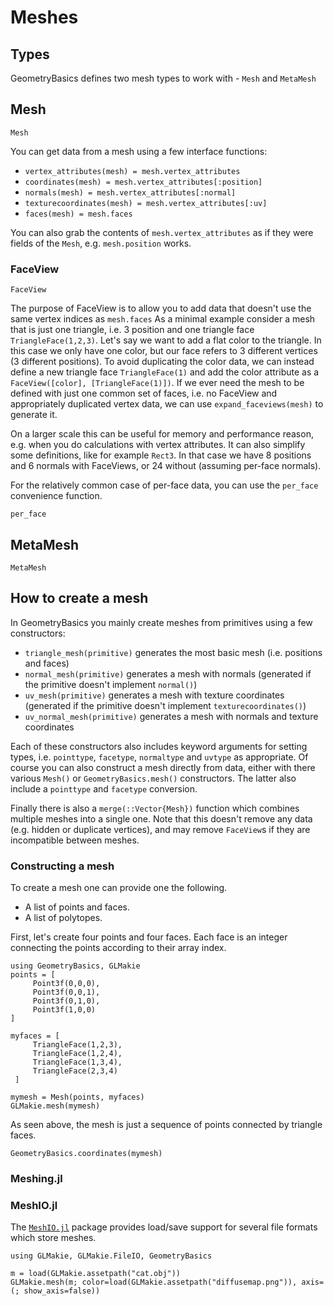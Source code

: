 # Meshes

## Types

GeometryBasics defines two mesh types to work with - `Mesh` and `MetaMesh`

## Mesh

```@docs; canonical=false
Mesh
```

You can get data from a mesh using a few interface functions:
- `vertex_attributes(mesh) = mesh.vertex_attributes`
- `coordinates(mesh) = mesh.vertex_attributes[:position]`
- `normals(mesh) = mesh.vertex_attributes[:normal]`
- `texturecoordinates(mesh) = mesh.vertex_attributes[:uv]`
- `faces(mesh) = mesh.faces`

You can also grab the contents of `mesh.vertex_attributes` as if they were fields of the `Mesh`, e.g. `mesh.position` works.

### FaceView


```@docs; canonical=false
FaceView
```

The purpose of FaceView is to allow you to add data that doesn't use the same vertex indices as `mesh.faces`
As a minimal example consider a mesh that is just one triangle, i.e. 3 position and one triangle face `TriangleFace(1,2,3)`.
Let's say we want to add a flat color to the triangle.
In this case we only have one color, but our face refers to 3 different vertices (3 different positions).
To avoid duplicating the color data, we can instead define a new triangle face `TriangleFace(1)` and add the color attribute as a `FaceView([color], [TriangleFace(1)])`.
If we ever need the mesh to be defined with just one common set of faces, i.e. no FaceView and appropriately duplicated vertex data, we can use `expand_faceviews(mesh)` to generate it.

On a larger scale this can be useful for memory and performance reason, e.g. when you do calculations with vertex attributes.
It can also simplify some definitions, like for example `Rect3`.
In that case we have 8 positions and 6 normals with FaceViews, or 24 without (assuming per-face normals).

For the relatively common case of per-face data, you can use the `per_face` convenience function.

```@docs
per_face
```

## MetaMesh

```@docs; canonical=false
MetaMesh
```

## How to create a mesh


In GeometryBasics you mainly create meshes from primitives using a few constructors:
- `triangle_mesh(primitive)` generates the most basic mesh (i.e. positions and faces)
- `normal_mesh(primitive)` generates a mesh with normals (generated if the primitive doesn't implement `normal()`)
- `uv_mesh(primitive)` generates a mesh with texture coordinates (generated if the primitive doesn't implement `texturecoordinates()`)
- `uv_normal_mesh(primitive)` generates a mesh with normals and texture coordinates

Each of these constructors also includes keyword arguments for setting types, i.e. `pointtype`, `facetype`, `normaltype` and `uvtype` as appropriate.
Of course you can also construct a mesh directly from data, either with there various `Mesh()` or `GeometryBasics.mesh()` constructors.
The latter also include a `pointtype` and `facetype` conversion.

Finally there is also a `merge(::Vector{Mesh})` function which combines multiple meshes into a single one.
Note that this doesn't remove any data (e.g. hidden or duplicate vertices), and may remove `FaceView`s if they are incompatible between meshes.

### Constructing a mesh

To create a mesh one can provide one the following.
* A list of points and faces.
* A list of polytopes.

First, let's create four points and four faces. Each face is an integer connecting the points according to their array index.

```@example
using GeometryBasics, GLMakie
points = [
     Point3f(0,0,0),
     Point3f(0,0,1),
     Point3f(0,1,0),
     Point3f(1,0,0)
]

myfaces = [
     TriangleFace(1,2,3),
     TriangleFace(1,2,4),
     TriangleFace(1,3,4),
     TriangleFace(2,3,4)
 ]

mymesh = Mesh(points, myfaces)
GLMakie.mesh(mymesh)
```

As seen above, the mesh is just a sequence of points connected by triangle faces. 
```@example
GeometryBasics.coordinates(mymesh)
```


### Meshing.jl

### MeshIO.jl

The [`MeshIO.jl`](https://github.com/JuliaIO/MeshIO.jl) package provides load/save support for several file formats which store meshes.

```@example
using GLMakie, GLMakie.FileIO, GeometryBasics

m = load(GLMakie.assetpath("cat.obj"))
GLMakie.mesh(m; color=load(GLMakie.assetpath("diffusemap.png")), axis=(; show_axis=false))
```
